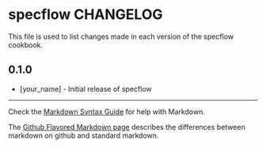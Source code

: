 specflow CHANGELOG
==================

This file is used to list changes made in each version of the specflow cookbook.

0.1.0
-----
- [your_name] - Initial release of specflow

- - -
Check the [Markdown Syntax Guide](http://daringfireball.net/projects/markdown/syntax) for help with Markdown.

The [Github Flavored Markdown page](http://github.github.com/github-flavored-markdown/) describes the differences between markdown on github and standard markdown.
